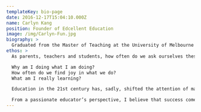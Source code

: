 ```yaml
---
templateKey: bio-page
date: 2016-12-17T15:04:10.000Z
name: Carlyn Kang
position: Founder of Edcellent Education 
image: /img/Carlyn-Fun.jpg
biography: > 
  Graduated from the Master of Teaching at the University of Melbourne in 2010, Carlyn Kang has taught in various senior high schools for seven years before venturing into education start-ups. With almost a decade of VCE English and EAL teaching experience, she has developed an esteemed reputation as an inspiring educator to young people. Her dedication and determination to nurture students’ love and appreciation of the English language has enabled them to discover a passion to learn, exceeding their expectations in both academic and personal growth. Under her leadership and personalised coaching program, her students were successful TEDx speakers.
ethos: > 
  As parents, teachers and students, how often do we ask ourselves these questions

  Why am I doing what I am doing? 
  How often do we find joy in what we do? 
  What am I really learning? 

  Education in the 21st century has, sadly, shifted the attention of many of our students, parents and teachers to a regimented result-driven learning and teaching process. At school, students are given every opportunity to acquire knowledge and skills, yet many struggle to form an authentic understanding of the content taught. The problem lies in the way we perceive knowledge and skills as educators. We fail to recognise the value of knowledge as a process rather than an answer. As a result, we become accustomed to a result-focused pedagogy that yields little or no lifelong success, joy or fulfilment. 

  From a passionate educator’s perspective, I believe that success comes from a patience-driven process that focuses on the authentic and purposeful engagement with the content. It is through communicating and nurturing one’s mental agility; one develops passion for, and an insight into the subject learnt. The value of learning becomes pivotal to personal growth beyond the academic sphere. My dedication to developing a process-driven pedagogy has led me to found Edcellent Education as an educational hub. Edcellent is inspired to empower individuals to pursue self-awareness and lifelong learning, through cultivating creative and critical thinking skills as a primary life-skill.
---
```

